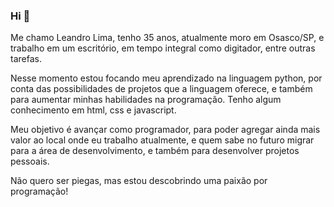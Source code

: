 ### Hi 👋

Me chamo Leandro Lima, tenho 35 anos, atualmente moro em Osasco/SP, 
e trabalho em um escritório, em tempo integral como digitador, entre outras
tarefas.

Nesse momento estou focando meu aprendizado na linguagem python, por conta
das possibilidades de projetos que a linguagem oferece, e também para
aumentar minhas habilidades na programação. Tenho algum conhecimento em html, 
css e javascript.

Meu objetivo é avançar como programador, para poder agregar ainda mais
valor ao local onde eu trabalho atualmente, e quem sabe no futuro migrar
para a área de desenvolvimento, e também para desenvolver projetos pessoais.

Não quero ser piegas, mas estou descobrindo uma paixão por programação!




